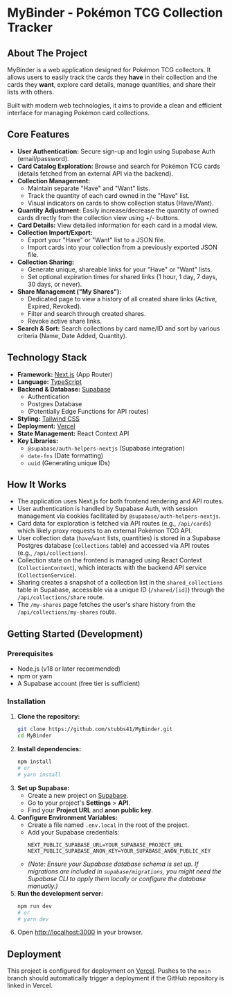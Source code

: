 # MyBinder - Pokémon TCG Collection Tracker

## About The Project

MyBinder is a web application designed for Pokémon TCG collectors. It allows users to easily track the cards they **have** in their collection and the cards they **want**, explore card details, manage quantities, and share their lists with others.

Built with modern web technologies, it aims to provide a clean and efficient interface for managing Pokémon card collections.

## Core Features

*   **User Authentication:** Secure sign-up and login using Supabase Auth (email/password).
*   **Card Catalog Exploration:** Browse and search for Pokémon TCG cards (details fetched from an external API via the backend).
*   **Collection Management:**
    *   Maintain separate "Have" and "Want" lists.
    *   Track the quantity of each card owned in the "Have" list.
    *   Visual indicators on cards to show collection status (Have/Want).
*   **Quantity Adjustment:** Easily increase/decrease the quantity of owned cards directly from the collection view using +/- buttons.
*   **Card Details:** View detailed information for each card in a modal view.
*   **Collection Import/Export:**
    *   Export your "Have" or "Want" list to a JSON file.
    *   Import cards into your collection from a previously exported JSON file.
*   **Collection Sharing:**
    *   Generate unique, shareable links for your "Have" or "Want" lists.
    *   Set optional expiration times for shared links (1 hour, 1 day, 7 days, 30 days, or never).
*   **Share Management ("My Shares"):**
    *   Dedicated page to view a history of all created share links (Active, Expired, Revoked).
    *   Filter and search through created shares.
    *   Revoke active share links.
*   **Search & Sort:** Search collections by card name/ID and sort by various criteria (Name, Date Added, Quantity).

## Technology Stack

*   **Framework:** [Next.js](https://nextjs.org/) (App Router)
*   **Language:** [TypeScript](https://www.typescriptlang.org/)
*   **Backend & Database:** [Supabase](https://supabase.com/)
    *   Authentication
    *   Postgres Database
    *   (Potentially Edge Functions for API routes)
*   **Styling:** [Tailwind CSS](https://tailwindcss.com/)
*   **Deployment:** [Vercel](https://vercel.com/)
*   **State Management:** React Context API
*   **Key Libraries:**
    *   `@supabase/auth-helpers-nextjs` (Supabase integration)
    *   `date-fns` (Date formatting)
    *   `uuid` (Generating unique IDs)

## How It Works

*   The application uses Next.js for both frontend rendering and API routes.
*   User authentication is handled by Supabase Auth, with session management via cookies facilitated by `@supabase/auth-helpers-nextjs`.
*   Card data for exploration is fetched via API routes (e.g., `/api/cards`) which likely proxy requests to an external Pokémon TCG API.
*   User collection data (`have`/`want` lists, quantities) is stored in a Supabase Postgres database (`collections` table) and accessed via API routes (e.g., `/api/collections`).
*   Collection state on the frontend is managed using React Context (`CollectionContext`), which interacts with the backend API service (`CollectionService`).
*   Sharing creates a snapshot of a collection list in the `shared_collections` table in Supabase, accessible via a unique ID (`/shared/[id]`) through the `/api/collections/share` route.
*   The `/my-shares` page fetches the user's share history from the `/api/collections/my-shares` route.

## Getting Started (Development)

### Prerequisites

*   Node.js (v18 or later recommended)
*   npm or yarn
*   A Supabase account (free tier is sufficient)

### Installation

1.  **Clone the repository:**
    ```bash
    git clone https://github.com/stubbs41/MyBinder.git
    cd MyBinder
    ```
2.  **Install dependencies:**
    ```bash
    npm install
    # or
    # yarn install
    ```
3.  **Set up Supabase:**
    *   Create a new project on [Supabase](https://app.supabase.com/).
    *   Go to your project's **Settings** > **API**.
    *   Find your **Project URL** and **anon public key**.
4.  **Configure Environment Variables:**
    *   Create a file named `.env.local` in the root of the project.
    *   Add your Supabase credentials:
        ```dotenv
        NEXT_PUBLIC_SUPABASE_URL=YOUR_SUPABASE_PROJECT_URL
        NEXT_PUBLIC_SUPABASE_ANON_KEY=YOUR_SUPABASE_ANON_PUBLIC_KEY
        ```
    *   *(Note: Ensure your Supabase database schema is set up. If migrations are included in `supabase/migrations`, you might need the Supabase CLI to apply them locally or configure the database manually.)*
5.  **Run the development server:**
    ```bash
    npm run dev
    # or
    # yarn dev
    ```
6.  Open [http://localhost:3000](http://localhost:3000) in your browser.

## Deployment

This project is configured for deployment on [Vercel](https://vercel.com/). Pushes to the `main` branch should automatically trigger a deployment if the GitHub repository is linked in Vercel.
